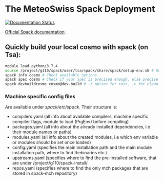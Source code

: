 # The MeteoSwiss Spack Deployment
[![Documentation Status](https://readthedocs.org/projects/ansicolortags/badge/?version=latest)](https://jonas.jucker.github.io/spack-mch/)

[Official Spack documentation](https://spack.readthedocs.io/en/latest/).

## Quickly build your local cosmo with spack (on Tsa):

```bash
module load python/3.7.4
source /project/g110/spack/user/tsa/spack/share/spack/setup-env.sh # Source spack instance
spack info cosmo # Check available options 
spack spec cosmo # Check if your spec is precised enough, else precise more options
spack devbuildcosmo cosmo@dev-build # -t option for test, -c for clean build usually cosmo@dev-build%pgi is enough

```

### Machine specific config files

Are available under _spack/etc/spack_. Their structure is:
 - compilers.yaml (all info about available compilers, machine specific compiler flags, module to load (PrgEnv) before compiling)
 - packages.yaml (all info about the already installed dependencies, i.e their module names or paths)
 - modules.yaml (all info about the created modules, i.e which env variable or modules should be set once loaded)
 - config.yaml (specifies the main installation path and the main module installation path, where to find thebinaries etc.)
 - upstreams.yaml (specifies where to find the pre-installed software, that are under /project/g110/spack-install/<machine> 
 - repos.yaml (specifies where to find the only mch packages that are stored in spack-mch repository)
